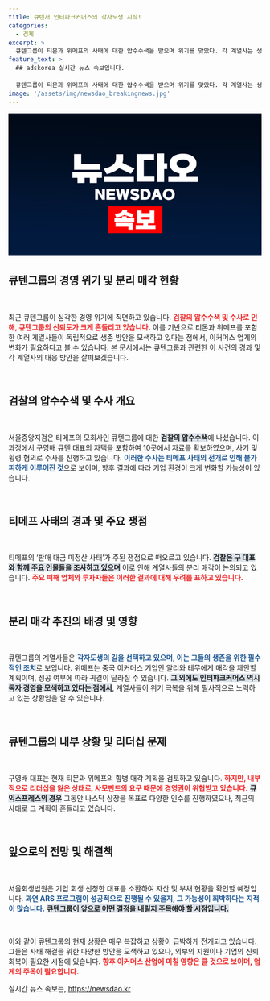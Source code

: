 ```yaml
---
title: 큐텐서 인터파크커머스의 각자도생 시작!
categories:
  - 경제
excerpt: >
  큐텐그룹이 티몬과 위메프의 사태에 대한 압수수색을 받으며 위기를 맞았다. 각 계열사는 생존을 위해 분리 매각을 추진 중이며, 구영배 대표의 리더십도 위태롭다. 이커머스 업계의 긴장감이 높아지는 가운데, 자구책 마련이 시급한 상황이다.
feature_text: >
  ## adskorea 실시간 뉴스 속보입니다.

  큐텐그룹이 티몬과 위메프의 사태에 대한 압수수색을 받으며 위기를 맞았다. 각 계열사는 생존을 위해 분리 매각을 추진 중이며, 구영배 대표의 리더십도 위태롭다. 이커머스 업계의 긴장감이 높아지는 가운데, 자구책 마련이 시급한 상황이다.
image: '/assets/img/newsdao_breakingnews.jpg'
---
```


<p><img src="/assets/img/newsdao_breakingnews.jpg" alt="adskorea 속보" /></p>

<h2 data-ke-size="size26">큐텐그룹의 경영 위기 및 분리 매각 현황</h2>

<p data-ke-size="size16">&nbsp;</p> 

<p>최근 큐텐그룹이 심각한 경영 위기에 직면하고 있습니다. <b><span style="color: #ee2323;">검찰의 압수수색 및 수사로 인해, 큐텐그룹의 신뢰도가 크게 흔들리고 있습니다.</span></b> 이를 기반으로 티몬과 위메프를 포함한 여러 계열사들이 독립적으로 생존 방안을 모색하고 있다는 점에서, 이커머스 업계의 변화가 필요하다고 볼 수 있습니다. 본 문서에서는 큐텐그룹과 관련한 이 사건의 경과 및 각 계열사의 대응 방안을 살펴보겠습니다. </p>

<p data-ke-size="size16">&nbsp;</p>

<h2 data-ke-size="size26">검찰의 압수수색 및 수사 개요</h2>

<p data-ke-size="size16">&nbsp;</p> 

<p>서울중앙지검은 티메프의 모회사인 큐텐그룹에 대한 <b><span style="background-color: #21538527;">검찰의 압수수색</span></b>에 나섰습니다. 이 과정에서 구영배 큐텐 대표의 자택을 포함하여 10곳에서 자료를 확보하였으며, 사기 및 횡령 혐의로 수사를 진행하고 있습니다. <b><span style="color: #1a5490;">이러한 수사는 티메프 사태의 전개로 인해 불가피하게 이루어진 것</span></b>으로 보이며, 향후 결과에 따라 기업 환경이 크게 변화할 가능성이 있습니다. </p>

<p data-ke-size="size16">&nbsp;</p>

<h2 data-ke-size="size26">티메프 사태의 경과 및 주요 쟁점</h2>

<p data-ke-size="size16">&nbsp;</p> 

<p>티메프의 ‘판매 대금 미정산 사태’가 주된 쟁점으로 떠오르고 있습니다. <b><span style="background-color: #21538527;">검찰은 구 대표와 함께 주요 인물들을 조사하고 있으며</span></b> 이로 인해 계열사들의 분리 매각이 논의되고 있습니다. <b><span style="color: #ee2323;">주요 피해 업체와 투자자들은 이러한 결과에 대해 우려를 표하고 있습니다.</span></b> </p>

<p data-ke-size="size16">&nbsp;</p>

<h2 data-ke-size="size26">분리 매각 추진의 배경 및 영향</h2>

<p data-ke-size="size16">&nbsp;</p> 

<p>큐텐그룹의 계열사들은 <b><span style="color: #1a5490;">각자도생의 길을 선택하고 있으며, 이는 그들의 생존을 위한 필수적인 조치</span></b>로 보입니다. 위메프는 중국 이커머스 기업인 알리와 테무에게 매각을 제안할 계획이며, 성공 여부에 따라 귀결이 달라질 수 있습니다. <b><span style="background-color: #21538527;">그 외에도 인터파크커머스 역시 독자 경영을 모색하고 있다는 점에서</span></b>, 계열사들이 위기 극복을 위해 필사적으로 노력하고 있는 상황임을 알 수 있습니다. </p>

<p data-ke-size="size16">&nbsp;</p>

<h2 data-ke-size="size26">큐텐그룹의 내부 상황 및 리더십 문제</h2>

<p data-ke-size="size16">&nbsp;</p> 

<p>구영배 대표는 현재 티몬과 위메프의 합병 매각 계획을 검토하고 있습니다. <b><span style="color: #ee2323;">하지만, 내부적으로 리더십을 잃은 상태로, 사모펀드의 요구 때문에 경영권이 위협받고 있습니다.</span></b> <b><span style="background-color: #21538527;">큐익스프레스의 경우</span></b> 그동안 나스닥 상장을 목표로 다양한 인수를 진행하였으나, 최근의 사태로 그 계획이 흔들리고 있습니다. </p>

<p data-ke-size="size16">&nbsp;</p>

<h2 data-ke-size="size26">앞으로의 전망 및 해결책</h2>

<p data-ke-size="size16">&nbsp;</p> 

<p>서울회생법원은 기업 회생 신청한 대표를 소환하여 자산 및 부채 현황을 확인할 예정입니다. <b><span style="color: #1a5490;">과연 ARS 프로그램이 성공적으로 진행될 수 있을지, 그 가능성이 희박하다는 지적이 많습니다.</span></b> <b><span style="background-color: #21538527;">큐텐그룹이 앞으로 어떤 결정을 내릴지 주목해야 할 시점입니다.</span></b> </p>

<p data-ke-size="size16">&nbsp;</p>

<p>이와 같이 큐텐그룹의 현재 상황은 매우 복잡하고 상황이 급박하게 전개되고 있습니다. 그들은 사태 해결을 위한 다양한 방안을 모색하고 있으나, 외부의 지원이나 기업의 신뢰 회복이 필요한 시점에 있습니다. <b><span style="color: #ee2323;">향후 이커머스 산업에 미칠 영향은 클 것으로 보이며, 업계의 주목이 필요합니다.</span></b> </p>
실시간 뉴스 속보는, <a href="https://newsdao.kr" rel="dofollow">https://newsdao.kr</a>


